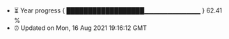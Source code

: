 - ⏳ Year progress { ██████████████████▁▁▁▁▁▁▁▁▁▁▁▁ } 62.41 %
- ⏰ Updated on Mon, 16 Aug 2021 19:16:12 GMT

